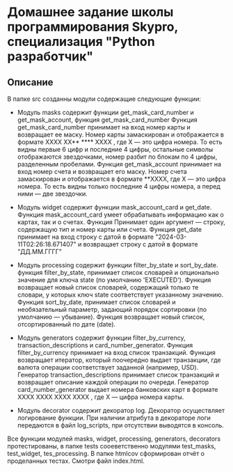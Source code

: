 # Домашнее задание школы программирования Skypro, специализация "Python разработчик"

## Описание
В папке src созданны модули содержащие следующие функции:

+ Модуль masks содержит функции get_mask_card_number и get_mask_account, функция get_mask_card_number Функция get_mask_card_number принимает на вход номер карты и возвращает ее маску. Номер карты замаскирован и отображается в формате XXXX XX** **** XXXX , где X — это цифра номера. То есть видны первые 6 цифр и последние 4 цифры, остальные символы отображаются звездочками, номер разбит по блокам по 4 цифры, разделенным пробелами. Функция get_mask_account принимает на вход номер счета и возвращает его маску. Номер счета замаскирован и отображается в формате **XXXX, где X — это цифра номера. То есть видны только последние 4 цифры номера, а перед ними — две звездочки. 

+ Модуль widget содержит функции mask_account_card и get_date. Функция mask_account_card умеет обрабатывать информацию как о картах, так и о счетах. Функция Принимает один аргумент — строку, содержащую тип и номер карты или счета. Функция get_date принимает на вход строку с датой в формате "2024-03-11T02:26:18.671407" и возвращает строку с датой в формате "ДД.ММ.ГГГГ"

+ Модуль processing содержит функции filter_by_state и sort_by_date. функция filter_by_state, принимает список словарей и опционально значение для ключа state (по умолчанию 'EXECUTED'). Функция возвращает новый список словарей, содержащий только те словари, у которых ключ state соответствует указанному значению. Функция sort_by_date, принимает список словарей и необязательный параметр, задающий порядок сортировки (по умолчанию — убывание). Функция возвращает новый список, отсортированный по дате (date).
+ Модуль generators содержит функции filter_by_currency, transaction_descriptions и card_number_generator. Функция filter_by_currency принимает на вход список транзакций. Функция возвращает итератор, который поочередно выдает транзакции, где валюта операции соответствует заданной (например, USD). Генератор transaction_descriptions принимает список транзакций и возвращает описание каждой операции по очереди. Генератор card_number_generator выдает номера банковских карт в формате XXXX XXXX XXXX XXXX , где X — цифра номера карты.
+ Модуль decorator содержит декоратор log. Декоратор осуществляет логирование функции. При наличии атрибута в декораторе логи передаются в файл log_scripts, при отсутствии выводятся в консоль.

Все функции модулей masks, widget, processing, generators, decorators протестированы, в папке tests сооеветственно модулями test_masks, test_widget, tes_processing. В папке htmlcov сформирован отчёт о проделанных тестах. Смотри файл index.html.